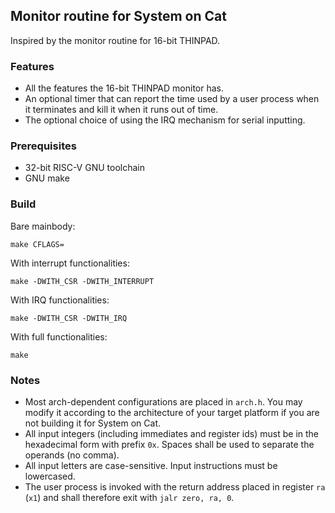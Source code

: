 ## Monitor routine for System on Cat

Inspired by the monitor routine for 16-bit THINPAD.

### Features
* All the features the 16-bit THINPAD monitor has.
* An optional timer that can report the time used by a user process when it terminates and kill it when it runs out of time.
* The optional choice of using the IRQ mechanism for serial inputting.

### Prerequisites

* 32-bit RISC-V GNU toolchain
* GNU make

### Build

Bare mainbody:
```
make CFLAGS=   
```

With interrupt functionalities:
```
make -DWITH_CSR -DWITH_INTERRUPT
```

With IRQ functionalities:
```
make -DWITH_CSR -DWITH_IRQ
```

With full functionalities:
```
make
```

### Notes

* Most arch-dependent configurations are placed in `arch.h`. You may modify it according to the architecture of your target platform if you are not building it for System on Cat.
* All input integers (including immediates and register ids) must be in the hexadecimal form with prefix `0x`. Spaces shall be used to separate the operands (no comma).
* All input letters are case-sensitive. Input instructions must be lowercased.
* The user process is invoked with the return address placed in register `ra` (`x1`) and shall therefore exit with `jalr zero, ra, 0`.

